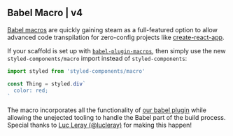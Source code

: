 ## Babel Macro | v4

[Babel macros](https://babeljs.io/blog/2017/09/11/zero-config-with-babel-macros) are quickly gaining steam as a full-featured option to allow advanced code transpilation for zero-config projects like [create-react-app](https://github.com/facebook/create-react-app).

If your scaffold is set up with [`babel-plugin-macros`](https://github.com/kentcdodds/babel-plugin-macros), then simply use the new `styled-components/macro` import instead of `styled-components`:

```js
import styled from 'styled-components/macro'

const Thing = styled.div`
  color: red;
`
```

The macro incorporates all the functionality of [our babel plugin](/docs/tooling#babel-plugin) while allowing the unejected tooling to handle the Babel part of the build process. Special thanks to [Luc Leray (@lucleray)](https://github.com/lucleray) for making this happen!

